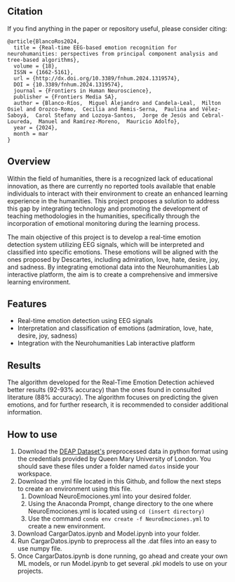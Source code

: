 ## Citation

If you find anything in the paper or repository useful, please consider citing:
```
@article{BlancoRos2024,
  title = {Real-time EEG-based emotion recognition for neurohumanities: perspectives from principal component analysis and tree-based algorithms},
  volume = {18},
  ISSN = {1662-5161},
  url = {http://dx.doi.org/10.3389/fnhum.2024.1319574},
  DOI = {10.3389/fnhum.2024.1319574},
  journal = {Frontiers in Human Neuroscience},
  publisher = {Frontiers Media SA},
  author = {Blanco-Ríos,  Miguel Alejandro and Candela-Leal,  Milton Osiel and Orozco-Romo,  Cecilia and Remis-Serna,  Paulina and Vélez-Saboyá,  Carol Stefany and Lozoya-Santos,  Jorge de Jesús and Cebral-Loureda,  Manuel and Ramírez-Moreno,  Mauricio Adolfo},
  year = {2024},
  month = mar 
}
```

## Overview
Within the field of humanities, there is a recognized lack of educational innovation, as there are currently no reported tools available that enable individuals to interact with their environment to create an enhanced learning experience in the humanities. This project proposes a solution to address this gap by integrating technology and promoting the development of teaching methodologies in the humanities, specifically through the incorporation of emotional monitoring during the learning process. 

The main objective of this project is to develop a real-time emotion detection system utilizing EEG signals, which will be interpreted and classified into specific emotions. These emotions will be aligned with the ones proposed by Descartes, including admiration, love, hate, desire, joy, and sadness. By integrating emotional data into the Neurohumanities Lab interactive platform, the aim is to create a comprehensive and immersive learning environment.

## Features
- Real-time emotion detection using EEG signals
- Interpretation and classification of emotions (admiration, love, hate, desire, joy, sadness)
- Integration with the Neurohumanities Lab interactive platform

## Results
The algorithm developed for the Real-Time Emotion Detection achieved better results (92-93% accuracy) than the ones found in consulted literature (88% accuracy). The algorithm focuses on predicting the given emotions, and for further research, it is recommended to consider additional information.

## How to use
1. Download the [DEAP Dataset's](https://www.eecs.qmul.ac.uk/mmv/datasets/deap/download.html) preprocessed data in python format using the credentials provided by Queen Mary University of London. You should save these files under a folder named `datos` inside your workspace.
2. Download the .yml file located in this Github, and follow the next steps to create an environment using this file.
    1. Download NeuroEmociones.yml into your desired folder.
    2. Using the Anaconda Prompt, change directory to the one where NeuroEmociones.yml is located using `cd (insert directory)`
    3. Use the command `conda env create -f NeuroEmociones.yml` to create a new environment.
5. Download CargarDatos.ipynb and Model.ipynb into your folder.
6. Run CargarDatos.ipynb to preprocess all the .dat files into an easy to use numpy file. 
7. Once CargarDatos.ipynb is done running, go ahead and create your own ML models, or run Model.ipynb to get several .pkl models to use on your projects. 
